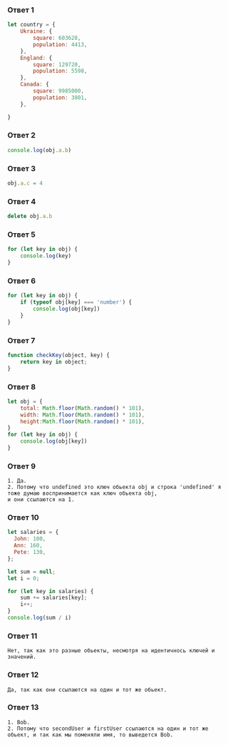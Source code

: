 ### Ответ 1

```js
let country = {
    Ukraine: {
        square: 603628,
        population: 4413,
    },
    England: {
        square: 129720,
        population: 5598,
    },
    Canada: {
        square: 9985000,
        population: 3801,
    },

}
```

### Ответ 2

```js
console.log(obj.a.b)
```

### Ответ 3

```js
obj.a.c = 4
```

### Ответ 4

```js
delete obj.a.b
```

### Ответ 5

```js
for (let key in obj) {
    console.log(key)
}
```
### Ответ 6

```js
for (let key in obj) {
    if (typeof obj[key] === 'number') {
        console.log(obj[key])
    }
}
```

### Ответ 7

```js
function checkKey(object, key) {
    return key in object;
}
```

### Ответ 8

```js
let obj = {
    total: Math.floor(Math.random() * 101),
    width: Math.floor(Math.random() * 101),
    height:Math.floor(Math.random() * 101),
}
for (let key in obj) {
    console.log(obj[key])
}
```

### Ответ 9

```
1. Да.
2. Потому что undefined это ключ обьекта obj и строка 'undefined' я тоже думаю воспринимается как ключ обьекта obj,
и они ссылаются на 1.
```

### Ответ 10

```js
let salaries = {
  John: 100,
  Ann: 160,
  Pete: 130,
};

let sum = null;
let i = 0;

for (let key in salaries) {
    sum += salaries[key];
    i++;
}
console.log(sum / i)
```

### Ответ 11

```
Нет, так как это разные обьекты, несмотря на идентичнось ключей и значений.
```

### Ответ 12

```
Да, так как они ссылаются на один и тот же обьект.
```

### Ответ 13

```
1. Bob.
2. Потому что secondUser и firstUser ссылаются на один и тот же обьект, и так как мы поменяли имя, то выведется Bob.
```